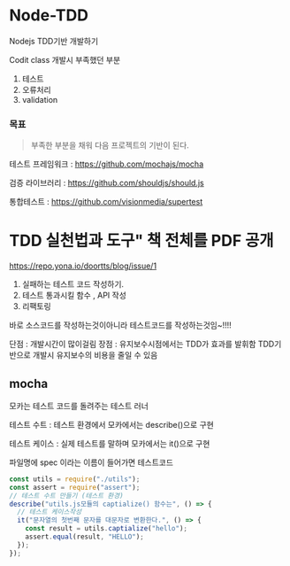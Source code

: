 # Node-TDD
Nodejs TDD기반 개발하기

Codit class 개발시 부족했던 부분

1. 테스트
2. 오류처리
3. validation

### 목표

> 부족한 부분을 채워 다음 프로젝트의 기반이 된다.



테스트 프레임워크 :  https://github.com/mochajs/mocha

검증 라이브러리 : https://github.com/shouldjs/should.js

통합테스트 : https://github.com/visionmedia/supertest



# TDD 실천법과 도구" 책 전체를 PDF 공개

https://repo.yona.io/doortts/blog/issue/1



1. 실패하는 테스트 코드 작성하기.
2. 테스트 통과시킬 함수 , API 작성
3. 리팩토링



바로 소스코드를 작성하는것이아니라 테스트코드를 작성하는것임~!!!!

단점 : 개발시간이 많이걸림
장점 : 유지보수시점에서는 TDD가 효과를 발휘함
TDD기반으로 개발시 유지보수의 비용을 줄일 수 있음

## mocha 

모카는 테스트 코드를 돌려주는 테스트 러너

테스트 수트 : 테스트 환경에서 모카에서는 describe()으로 구현

테스트 케이스 : 실제 테스트를 말하며 모카에서는 it()으로 구현



파일명에 spec 이라는 이름이 들어가면 테스트코드

```js
const utils = require("./utils");
const assert = require("assert");
// 테스트 수트 만들기 (테스트 환경)
describe("utils.js모듈의 captialize() 함수는", () => {
  // 테스트 케이스작성
  it("문자열의 첫번째 문자를 대문자로 변환한다.", () => {
    const result = utils.captialize("hello");
    assert.equal(result, "HELLO");
  });
});

```














